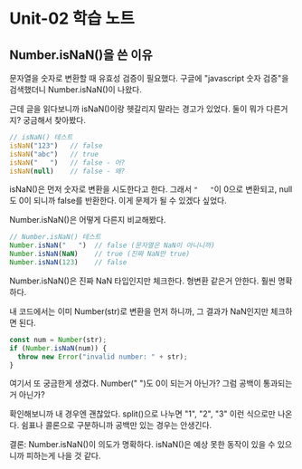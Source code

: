 # Unit-02 학습 노트

## Number.isNaN()을 쓴 이유

문자열을 숫자로 변환할 때 유효성 검증이 필요했다. 구글에 "javascript 숫자 검증"을 검색했더니 Number.isNaN()이 나왔다.

근데 글을 읽다보니까 isNaN()이랑 헷갈리지 말라는 경고가 있었다. 둘이 뭐가 다른거지? 궁금해서 찾아봤다.

```js
// isNaN() 테스트
isNaN("123")   // false
isNaN("abc")   // true
isNaN("   ")   // false - 어?
isNaN(null)    // false - 왜?
```

isNaN()은 먼저 숫자로 변환을 시도한다고 한다. 그래서 `"   "`이 0으로 변환되고, null도 0이 되니까 false를 반환한다. 이게 문제가 될 수 있겠다 싶었다.

Number.isNaN()은 어떻게 다른지 비교해봤다.

```js
// Number.isNaN() 테스트
Number.isNaN("   ")  // false (문자열은 NaN이 아니니까)
Number.isNaN(NaN)    // true (진짜 NaN만 true)
Number.isNaN(123)    // false
```

Number.isNaN()은 진짜 NaN 타입인지만 체크한다. 형변환 같은거 안한다. 훨씬 명확하다.

내 코드에서는 이미 Number(str)로 변환을 먼저 하니까, 그 결과가 NaN인지만 체크하면 된다.

```js
const num = Number(str);
if (Number.isNaN(num)) {
  throw new Error("invalid number: " + str);
}
```

여기서 또 궁금한게 생겼다. Number("   ")도 0이 되는거 아닌가? 그럼 공백이 통과되는거 아닌가?

확인해보니까 내 경우엔 괜찮았다. split()으로 나누면 "1", "2", "3" 이런 식으로만 나온다. 쉼표나 콜론으로 구분하니까 공백만 있는 경우는 안생긴다.

결론: Number.isNaN()이 의도가 명확하다. isNaN()은 예상 못한 동작이 있을 수 있으니까 피하는게 나을 것 같다.
